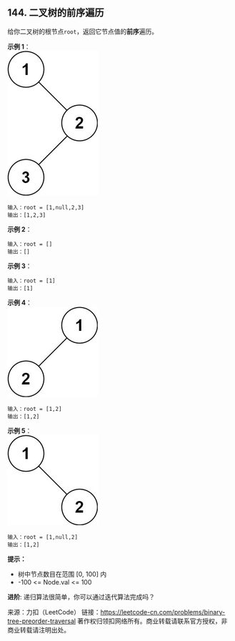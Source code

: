 ## 144. 二叉树的前序遍历

给你二叉树的根节点`root`，返回它节点值的**前序**遍历。<br>

**示例 1**：<br>
![avatar](inorder_1.jpg)
```
输入：root = [1,null,2,3]
输出：[1,2,3]
```
**示例 2**：<br>
```
输入：root = []
输出：[]
```
**示例 3**：<br>
```
输入：root = [1]
输出：[1]
```
**示例 4**：<br>
![avatar](inorder_5.jpg)
```
输入：root = [1,2]
输出：[1,2]
```
**示例 5**：<br>
![avatar](inorder_4.jpg)
```
输入：root = [1,null,2]
输出：[1,2]
```

**提示：**
* 树中节点数目在范围 [0, 100] 内
* -100 <= Node.val <= 100
 

**进阶**: 递归算法很简单，你可以通过迭代算法完成吗？

来源：力扣（LeetCode）
链接：https://leetcode-cn.com/problems/binary-tree-preorder-traversal
著作权归领扣网络所有。商业转载请联系官方授权，非商业转载请注明出处。